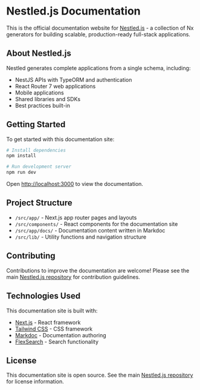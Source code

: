 # Nestled.js Documentation

This is the official documentation website for [Nestled.js](https://github.com/nestledjs/nestled) - a collection of Nx generators for building scalable, production-ready full-stack applications.

## About Nestled.js

Nestled generates complete applications from a single schema, including:
- NestJS APIs with TypeORM and authentication
- React Router 7 web applications
- Mobile applications
- Shared libraries and SDKs
- Best practices built-in

## Getting Started

To get started with this documentation site:

```bash
# Install dependencies
npm install

# Run development server
npm run dev
```

Open [http://localhost:3000](http://localhost:3000) to view the documentation.

## Project Structure

- `/src/app/` - Next.js app router pages and layouts
- `/src/components/` - React components for the documentation site
- `/src/app/docs/` - Documentation content written in Markdoc
- `/src/lib/` - Utility functions and navigation structure

## Contributing

Contributions to improve the documentation are welcome! Please see the main [Nestled.js repository](https://github.com/nestledjs/nestled) for contribution guidelines.

## Technologies Used

This documentation site is built with:
- [Next.js](https://nextjs.org) - React framework
- [Tailwind CSS](https://tailwindcss.com) - CSS framework
- [Markdoc](https://markdoc.io) - Documentation authoring
- [FlexSearch](https://github.com/nextapps-de/flexsearch) - Search functionality

## License

This documentation site is open source. See the main [Nestled.js repository](https://github.com/nestledjs/nestled) for license information.